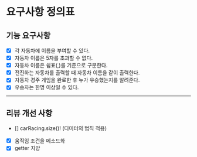 # 요구사항 정의표

## 기능 요구사항

- [x] 각 자동차에 이름을 부여할 수 있다.
- [x] 자동차 이름은 5자를 초과할 수 없다.
- [x] 자동차 이름은 쉼표(,)를 기준으로 구분한다.
- [x] 전진하는 자동차를 출력할 때 자동차 이름을 같이 출력한다.
- [x] 자동차 경주 게임을 완료한 후 누가 우승했는지를 알려준다.
- [x] 우승자는 한명 이상일 수 있다.

----

## 리뷰 개선 사항

- [] carRacing.size()! (디미터의 법칙 적용)
- [x] 움직임 조건을 메소드화
- [x] getter 지양
